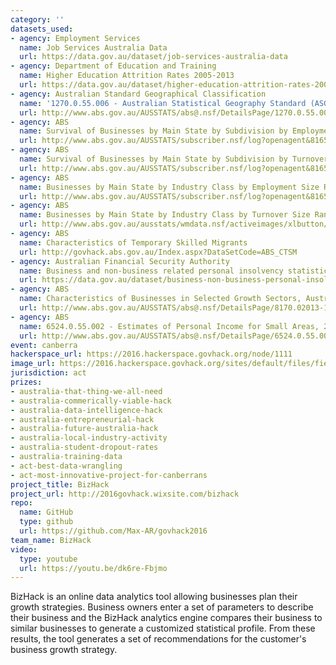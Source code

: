 ```yaml
---
category: ''
datasets_used:
- agency: Employment Services
  name: Job Services Australia Data
  url: https://data.gov.au/dataset/job-services-australia-data
- agency: Department of Education and Training
  name: Higher Education Attrition Rates 2005-2013
  url: https://data.gov.au/dataset/higher-education-attrition-rates-2005-2013
- agency: Australian Standard Geographical Classification
  name: '1270.0.55.006 - Australian Statistical Geography Standard (ASGS): Correspondences, July 2011'
  url: http://www.abs.gov.au/AUSSTATS/abs@.nsf/DetailsPage/1270.0.55.006July%202011?OpenDocument
- agency: ABS
  name: Survival of Businesses by Main State by Subdivision by Employment Size Ranges, June 2011 - June 2015
  url: http://www.abs.gov.au/AUSSTATS/subscriber.nsf/log?openagent&816504.xls&8165.0&Data%20Cubes&01E25F7CDA789F1ACA257F640011DA2C&0&Jun%202011%20to%20Jun%202015&26.02.2016&Latest
- agency: ABS
  name: Survival of Businesses by Main State by Subdivision by Turnover Size Ranges, June 2011 - June 2015
  url: http://www.abs.gov.au/AUSSTATS/subscriber.nsf/log?openagent&816506.xls&8165.0&Data%20Cubes&0F1FAFA7BC121F97CA257F640011DA97&0&Jun%202011%20to%20Jun%202015&26.02.2016&Latest
- agency: ABS
  name: Businesses by Main State by Industry Class by Employment Size Ranges, June 2014 and June 2015
  url: http://www.abs.gov.au/AUSSTATS/subscriber.nsf/log?openagent&816502.xls&8165.0&Data%20Cubes&0F13203DC3D529A6CA257F640011D95D&0&Jun%202011%20to%20Jun%202015&26.02.2016&Latest
- agency: ABS
  name: Businesses by Main State by Industry Class by Turnover Size Ranges, June 2014 and June 2015
  url: http://www.abs.gov.au/ausstats/wmdata.nsf/activeimages/xlbutton/$File/button_xls_3.png
- agency: ABS
  name: Characteristics of Temporary Skilled Migrants
  url: http://govhack.abs.gov.au/Index.aspx?DataSetCode=ABS_CTSM
- agency: Australian Financial Security Authority
  name: Business and non-business related personal insolvency statistics
  url: https://data.gov.au/dataset/business-non-business-personal-insolvency-statistics
- agency: ABS
  name: Characteristics of Businesses in Selected Growth Sectors, Australia, 2013-14
  url: http://www.abs.gov.au/AUSSTATS/abs@.nsf/DetailsPage/8170.02013-14?OpenDocument
- agency: ABS
  name: 6524.0.55.002 - Estimates of Personal Income for Small Areas, 2012-13 Quality Declaration
  url: http://www.abs.gov.au/AUSSTATS/abs@.nsf/DetailsPage/6524.0.55.0022012-13?OpenDocument
event: canberra
hackerspace_url: https://2016.hackerspace.govhack.org/node/1111
image_url: https://2016.hackerspace.govhack.org/sites/default/files/field/image/Logo_1.jpg
jurisdiction: act
prizes:
- australia-that-thing-we-all-need
- australia-commerically-viable-hack
- australia-data-intelligence-hack
- australia-entrepreneurial-hack
- australia-future-australia-hack
- australia-local-industry-activity
- australia-student-dropout-rates
- australia-training-data
- act-best-data-wrangling
- act-most-innovative-project-for-canberrans
project_title: BizHack
project_url: http://2016govhack.wixsite.com/bizhack
repo:
  name: GitHub
  type: github
  url: https://github.com/Max-AR/govhack2016
team_name: BizHack
video:
  type: youtube
  url: https://youtu.be/dk6re-Fbjmo
---
```


BizHack is an online data analytics tool allowing businesses plan their growth strategies. Business owners enter a set of parameters to describe their business and the BizHack analytics engine compares their business to similar businesses to generate a customized statistical profile. From these results, the tool generates a set of recommendations for the customer's business growth strategy.